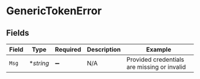 # GenericTokenError


## Fields

| Field                                       | Type                                        | Required                                    | Description                                 | Example                                     |
| ------------------------------------------- | ------------------------------------------- | ------------------------------------------- | ------------------------------------------- | ------------------------------------------- |
| `Msg`                                       | **string*                                   | :heavy_minus_sign:                          | N/A                                         | Provided credentials are missing or invalid |